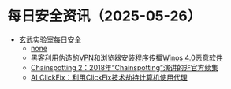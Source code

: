 # 每日安全资讯（2025-05-26）

- 玄武实验室每日安全
  - [none](https://buaq.net/go-337473.html)
  - [黑客利用伪造的VPN和浏览器安装程序传播Winos 4.0恶意软件](https://thehackernews.com/2025/05/hackers-use-fake-vpn-and-browser-nsis.html)
  - [Chainspotting 2：2018年“Chainspotting”演讲的非官方续集](https://www.nccgroup.com/au/research-blog/chainspotting-2-the-unofficial-sequel-to-the-2018-talk-chainspotting-offensivecon-2025/)
  - [AI ClickFix：利用ClickFix技术劫持计算机使用代理](https://buaq.net/go-337458.html)

